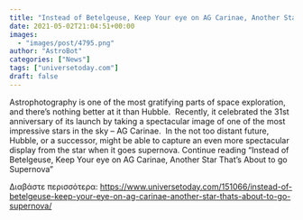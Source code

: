 ```yaml
---
title: "Instead of Betelgeuse, Keep Your eye on AG Carinae, Another Star That’s About to go Supernova"
date: 2021-05-02T21:04:51+00:00
images:
  - "images/post/4795.png"
author: "AstroBot"
categories: ["News"]
tags: ["universetoday.com"]
draft: false
---
```


Astrophotography is one of the most gratifying parts of space exploration, and there’s nothing better at it than Hubble.  Recently, it celebrated the 31st anniversary of its launch by taking a spectacular image of one of the most impressive stars in the sky – AG Carinae.  In the not too distant future, Hubble, or a successor, might be able to capture an even more spectacular display from the star when it goes supernova. Continue reading “Instead of Betelgeuse, Keep Your eye on AG Carinae, Another Star That’s About to go Supernova” 

Διαβάστε περισσότερα: https://www.universetoday.com/151066/instead-of-betelgeuse-keep-your-eye-on-ag-carinae-another-star-thats-about-to-go-supernova/

